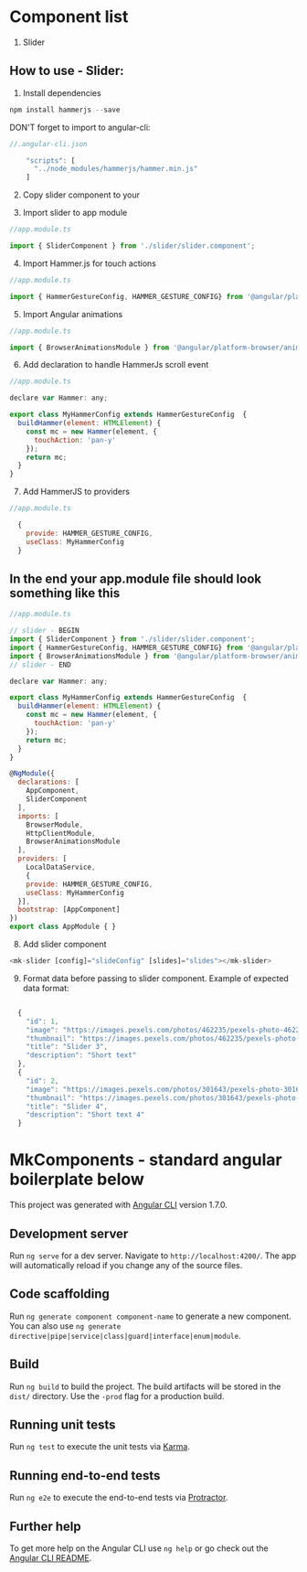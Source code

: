 # Component list
1. Slider


## How to use - Slider:

1. Install dependencies
```javascript
npm install hammerjs --save
```

DON'T forget to import to angular-cli:
```javascript
//.angular-cli.json

    "scripts": [
      "../node_modules/hammerjs/hammer.min.js"
    ]
```
2. Copy slider component to your 

3. Import slider to app module
```javascript
//app.module.ts

import { SliderComponent } from './slider/slider.component';
```

4. Import Hammer.js for touch actions
```javascript
//app.module.ts

import { HammerGestureConfig, HAMMER_GESTURE_CONFIG} from '@angular/platform-browser';
```

5. Import Angular animations
```javascript
//app.module.ts

import { BrowserAnimationsModule } from '@angular/platform-browser/animations';
```

6. Add declaration to handle HammerJs scroll event
```javascript
//app.module.ts

declare var Hammer: any;

export class MyHammerConfig extends HammerGestureConfig  {
  buildHammer(element: HTMLElement) {
    const mc = new Hammer(element, {
      touchAction: 'pan-y'
    });
    return mc;
  }
}
```

7. Add HammerJS to providers
```javascript
//app.module.ts

  {
    provide: HAMMER_GESTURE_CONFIG,
    useClass: MyHammerConfig
  }
```

## In the end your app.module file should look something like this
```javascript
//app.module.ts

// slider - BEGIN
import { SliderComponent } from './slider/slider.component';
import { HammerGestureConfig, HAMMER_GESTURE_CONFIG} from '@angular/platform-browser';
import { BrowserAnimationsModule } from '@angular/platform-browser/animations';
// slider - END

declare var Hammer: any;

export class MyHammerConfig extends HammerGestureConfig  {
  buildHammer(element: HTMLElement) {
    const mc = new Hammer(element, {
      touchAction: 'pan-y'
    });
    return mc;
  }
}

@NgModule({
  declarations: [
    AppComponent,
    SliderComponent
  ],
  imports: [
    BrowserModule,
    HttpClientModule,
    BrowserAnimationsModule
  ],
  providers: [
    LocalDataService,
    {
    provide: HAMMER_GESTURE_CONFIG,
    useClass: MyHammerConfig
  }],
  bootstrap: [AppComponent]
})
export class AppModule { }
```

8. Add slider component
```javascript
<mk-slider [config]="slideConfig" [slides]="slides"></mk-slider>
```

9. Format data before passing to slider component. Example of expected data format:
```javascript

  {
    "id": 1,
    "image": "https://images.pexels.com/photos/462235/pexels-photo-462235.jpeg?h=350&auto=compress&cs=tinysrgb",
    "thumbnail": "https://images.pexels.com/photos/462235/pexels-photo-462235.jpeg?h=350&auto=compress&cs=tinysrgb",
    "title": "Slider 3",
    "description": "Short text"
  },
  {
    "id": 2,
    "image": "https://images.pexels.com/photos/301643/pexels-photo-301643.jpeg?w=940&h=650&auto=compress&cs=tinysrgb",
    "thumbnail": "https://images.pexels.com/photos/301643/pexels-photo-301643.jpeg?w=940&h=650&auto=compress&cs=tinysrgb",
    "title": "Slider 4",
    "description": "Short text 4"
  }

```

# MkComponents - standard angular boilerplate below

This project was generated with [Angular CLI](https://github.com/angular/angular-cli) version 1.7.0.

## Development server

Run `ng serve` for a dev server. Navigate to `http://localhost:4200/`. The app will automatically reload if you change any of the source files.

## Code scaffolding

Run `ng generate component component-name` to generate a new component. You can also use `ng generate directive|pipe|service|class|guard|interface|enum|module`.

## Build

Run `ng build` to build the project. The build artifacts will be stored in the `dist/` directory. Use the `-prod` flag for a production build.

## Running unit tests

Run `ng test` to execute the unit tests via [Karma](https://karma-runner.github.io).

## Running end-to-end tests

Run `ng e2e` to execute the end-to-end tests via [Protractor](http://www.protractortest.org/).

## Further help

To get more help on the Angular CLI use `ng help` or go check out the [Angular CLI README](https://github.com/angular/angular-cli/blob/master/README.md).
